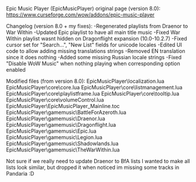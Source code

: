 Epic Music Player (EpicMusicPlayer) original page (version 8.0):
https://www.curseforge.com/wow/addons/epic-music-player

Changelog (version 8.0 + my fixes):
-Regenerated playlists from Draenor to War Within
-Updated Epic playlist to have all main title music
-Fixed War Within playlist wasnt hidden on Dragonflight expansion (10.0-10.2.7)
-Fixed cursor set for "Search...", "New List" fields for unicode locales
-Edited UI code to allow adding missing translations strings
-Removed EN translation since it does nothing
-Added some missing Russian locale strings
-Fixed "Disable WoW Music" when nothing playing when corresponding option enabled


Modified files (from version 8.0):
EpicMusicPlayer\localization.lua
EpicMusicPlayer\core\core.lua
EpicMusicPlayer\core\listmanagement.lua
EpicMusicPlayer\core\playlistframe.lua
EpicMusicPlayer\core\tooltip.lua
EpicMusicPlayer\core\volumeControl.lua
EpicMusicPlayer\EpicMusicPlayer_Mainline.toc
EpicMusicPlayer\gamemusic\BattleForAzeroth.lua
EpicMusicPlayer\gamemusic\Draenor.lua
EpicMusicPlayer\gamemusic\Dragonflight.lua
EpicMusicPlayer\gamemusic\Epic.lua
EpicMusicPlayer\gamemusic\Legion.lua
EpicMusicPlayer\gamemusic\Shadowlands.lua
EpicMusicPlayer\gamemusic\TheWarWithin.lua

Not sure if we really need to update Draenor to BfA lists
I wanted to make all lists look similar,
but dropped it when noticed im missing some tracks in Pandaria :D
